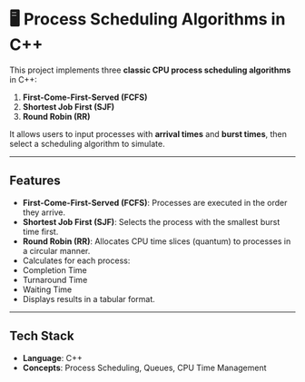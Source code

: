 # 🖥️ Process Scheduling Algorithms in C++  

This project implements three **classic CPU process scheduling algorithms** in C++:  

1. **First-Come-First-Served (FCFS)**  
2. **Shortest Job First (SJF)**  
3. **Round Robin (RR)**  

It allows users to input processes with **arrival times** and **burst times**, then select a scheduling algorithm to simulate.  

---

##  Features  

-  **First-Come-First-Served (FCFS)**: Processes are executed in the order they arrive.  
-  **Shortest Job First (SJF)**: Selects the process with the smallest burst time first.  
-  **Round Robin (RR)**: Allocates CPU time slices (quantum) to processes in a circular manner.  
-  Calculates for each process:  
  - Completion Time  
  - Turnaround Time  
  - Waiting Time  
-  Displays results in a tabular format.  

---

##  Tech Stack  

- **Language**: C++  
- **Concepts**: Process Scheduling, Queues, CPU Time Management  
